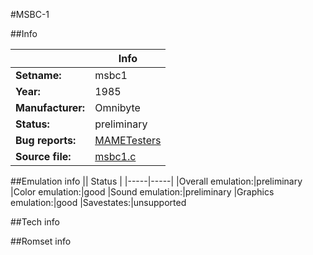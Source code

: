 #MSBC-1

##Info

||Info|
|-----|-----|
|**Setname:**|msbc1
|**Year:**|1985
|**Manufacturer:**|Omnibyte
|**Status:**|preliminary
|**Bug reports:**|[MAMETesters](http://mametesters.org/view_all_set.php?type=1&temporary=y&search=msbc1.c)
|**Source file:**|[msbc1.c](https://github.com/mamedev/mame/blob/master/src/mess/drivers/msbc1.c)

##Emulation info
|| Status |
|-----|-----|
|Overall emulation:|preliminary
|Color emulation:|good
|Sound emulation:|preliminary
|Graphics emulation:|good
|Savestates:|unsupported

##Tech info

##Romset info

<!--- START OF EDITED COMMENT DO NOT TOUCH TEXT ABOVE-->
